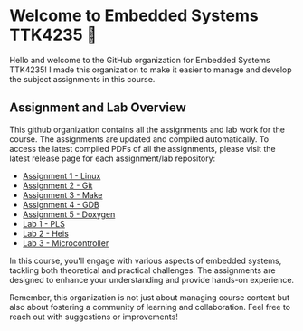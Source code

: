 # Welcome to Embedded Systems TTK4235 👋

Hello and welcome to the GitHub organization for Embedded Systems TTK4235!
I made this organization to make it easier to manage and develop the subject assignments in this course.

## Assignment and Lab Overview

This github organization contains all the assignments and lab work for the course. The assignments are updated and compiled automatically. To access the latest compiled PDFs of all the assignments, please visit the latest release page for each assignment/lab repository:

 - [Assignment 1 - Linux](https://github.com/ITK-TTK4235/assignment_1/releases/latest)
 - [Assignment 2 - Git](https://github.com/ITK-TTK4235/assignment_2/releases/latest)
 - [Assignment 3 - Make](https://github.com/ITK-TTK4235/assignment_3/releases/latest)
 - [Assignment 4 - GDB](https://github.com/ITK-TTK4235/assignment_4/releases/latest)
 - [Assignment 5 - Doxygen](https://github.com/ITK-TTK4235/assignment_5/releases/latest)
 - [Lab 1 - PLS](https://github.com/ITK-TTK4235/lab_1/releases/latest)
 - [Lab 2 - Heis](https://github.com/ITK-TTK4235/lab_2/releases/latest)
 - [Lab 3 - Microcontroller](https://github.com/ITK-TTK4235/lab_3/releases/latest)

In this course, you'll engage with various aspects of embedded systems, tackling both theoretical and practical challenges. The assignments are designed to enhance your understanding and provide hands-on experience.

Remember, this organization is not just about managing course content but also about fostering a community of learning and collaboration. Feel free to reach out with suggestions or improvements!
